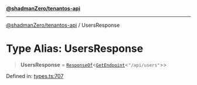 [**@shadmanZero/tenantos-api**](../README.md)

***

[@shadmanZero/tenantos-api](../globals.md) / UsersResponse

# Type Alias: UsersResponse

> **UsersResponse** = [`ResponseOf`](ResponseOf.md)\<[`GetEndpoint`](GetEndpoint.md)\<`"/api/users"`\>\>

Defined in: [types.ts:707](https://github.com/shadmanZero/tenantos-api/blob/507575e6d82ab5e3b8a10f708778a3645f250cd6/src/types.ts#L707)
